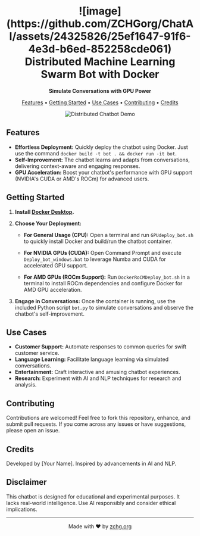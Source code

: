 <h1 align="center">
  <br>
![image](https://github.com/ZCHGorg/ChatAI/assets/24325826/25ef1647-91f6-4e3d-b6ed-852258cde061)


  <br>
  Distributed Machine Learning Swarm Bot with Docker
  <br>
</h1>

<p align="center">
  <strong>Simulate Conversations with GPU Power</strong>
</p>

<p align="center">
  <a href="#features">Features</a> •
  <a href="#getting-started">Getting Started</a> •
  <a href="#use-cases">Use Cases</a> •
  <a href="#contributing">Contributing</a> •
  <a href="#credits">Credits</a>
</p>

<p align="center">
  <img src="chatbot_demo.gif" alt="Distributed Chatbot Demo">
</p>

## Features

- **Effortless Deployment:** Quickly deploy the chatbot using Docker. Just use the command `docker build -t bot . && docker run -it bot`.
- **Self-Improvement:** The chatbot learns and adapts from conversations, delivering context-aware and engaging responses.
- **GPU Acceleration:** Boost your chatbot's performance with GPU support (NVIDIA's CUDA or AMD's ROCm) for advanced users.

## Getting Started

1. **Install [Docker Desktop](https://www.docker.com/products/docker-desktop).**

2. **Choose Your Deployment:**

   - **For General Usage (CPU):**
     Open a terminal and run `GPUdeploy_bot.sh` to quickly install Docker and build/run the chatbot container.

   - **For NVIDIA GPUs (CUDA):**
     Open Command Prompt and execute `Deploy_bot_windows.bat` to leverage Numba and CUDA for accelerated GPU support.

   - **For AMD GPUs (ROCm Support):**
     Run `DockerRoCMDeploy_bot.sh` in a terminal to install ROCm dependencies and configure Docker for AMD GPU acceleration.

3. **Engage in Conversations:**
   Once the container is running, use the included Python script `bot.py` to simulate conversations and observe the chatbot's self-improvement.

## Use Cases

- **Customer Support:** Automate responses to common queries for swift customer service.
- **Language Learning:** Facilitate language learning via simulated conversations.
- **Entertainment:** Craft interactive and amusing chatbot experiences.
- **Research:** Experiment with AI and NLP techniques for research and analysis.

## Contributing

Contributions are welcomed! Feel free to fork this repository, enhance, and submit pull requests. If you come across any issues or have suggestions, please open an issue.

## Credits

Developed by [Your Name]. Inspired by advancements in AI and NLP.

## Disclaimer

This chatbot is designed for educational and experimental purposes. It lacks real-world intelligence. Use AI responsibly and consider ethical implications.

---

<p align="center">
  Made with ❤️ by <a href="https://zchg.org">zchg.org</a>
</p>
